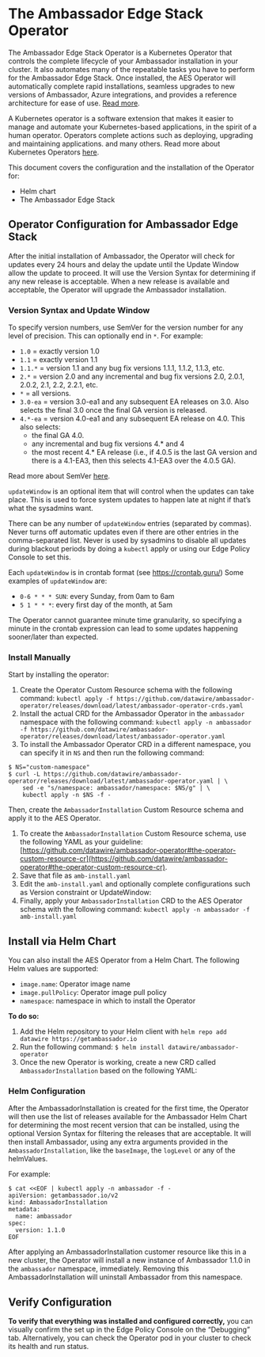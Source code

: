 # The Ambassador Edge Stack Operator

The Ambassador Edge Stack Operator is a Kubernetes Operator that controls the
complete lifecycle of your Ambassador installation in your cluster. It also
automates many of the repeatable tasks you have to perform for the Ambassador
Edge Stack. Once installed, the AES Operator will automatically complete rapid
installations, seamless upgrades to new versions of Ambassador, Azure
integrations, and provides a reference architecture for ease of use. [Read more](https://github.com/datawire/ambassador-operator/blob/master/README.md#version-syntax).

A Kubernetes operator is a software extension that makes it easier to manage and automate your Kubernetes-based applications, in the spirit of a human operator. Operators complete actions such as deploying, upgrading and maintaining applications. and many others. Read more about Kubernetes Operators [here](https://kubernetes.io/docs/concepts/extend-kubernetes/operator/).

This document covers the configuration and the installation of the Operator for:

* Helm chart
* The Ambassador Edge Stack

## Operator Configuration for Ambassador Edge Stack

After the initial installation of Ambassador, the Operator will check for updates every 24 hours and delay the update until the Update Window allow the update to proceed. It will use the Version Syntax for determining if any new release is acceptable. When a new release is available and acceptable, the Operator will upgrade the Ambassador installation.

### Version Syntax and Update Window

To specify version numbers, use SemVer for the version number for any level of
precision. This can optionally end in `*`.  For example:

* `1.0` = exactly version 1.0
* `1.1` = exactly version 1.1
* `1.1.*` = version 1.1 and any bug fix versions 1.1.1, 1.1.2, 1.1.3, etc.
* `2.*` = version 2.0 and any incremental and bug fix versions 2.0, 2.0.1, 2.0.2, 2.1, 2.2, 2.2.1, etc.
* `*` = all versions.
* `3.0-ea` = version 3.0-ea1 and any subsequent EA releases on 3.0. Also selects the final 3.0 once the final GA version is released.
* `4.*-ea` = version 4.0-ea1 and any subsequent EA release on 4.0. This also selects:
    * the final GA 4.0.
    * any incremental and bug fix versions 4.* and 4
    * the most recent 4.* EA release (i.e., if 4.0.5 is the last GA version and
      there is a 4.1-EA3, then this selects 4.1-EA3 over the 4.0.5 GA).

Read more about SemVer [here](https://github.com/Masterminds/semver#basic-comparisons).

`updateWindow` is an optional item that will control when the updates can take
place. This is used to force system updates to happen late at night if that’s
what the sysadmins want.

There can be any number of `updateWindow` entries (separated by commas).
Never turns off automatic updates even if there are other entries in the
comma-separated list. Never is used by sysadmins to disable all updates during
blackout periods by doing a `kubectl` apply or using our Edge Policy Console to
set this.

Each `updateWindow` is in crontab format (see https://crontab.guru/) Some
examples of `updateWindow` are:

* `0-6 * * * SUN`: every Sunday, from 0am to 6am
* `5 1 * * *`: every first day of the month, at 5am

The Operator cannot guarantee minute time granularity, so specifying a minute in the crontab expression can lead to some updates happening sooner/later than expected.


### Install Manually

Start by installing the operator:

1. Create the Operator Custom Resource schema with the following command: `kubectl apply -f https://github.com/datawire/ambassador-operator/releases/download/latest/ambassador-operator-crds.yaml`
2. Install the actual CRD for the Ambassador Operator in the `ambassador` namespace with the following command: `kubectl apply -n ambassador -f https://github.com/datawire/ambassador-operator/releases/download/latest/ambassador-operator.yaml`
3. To install the Ambassador Operator CRD in a different namespace, you can specify it in `NS` and then run the following command:

```shell
$ NS="custom-namespace"
$ curl -L https://github.com/datawire/ambassador-operator/releases/download/latest/ambassador-operator.yaml | \
    sed -e "s/namespace: ambassador/namespace: $NS/g" | \
    kubectl apply -n $NS -f -
```

Then, create the `AmbassadorInstallation` Custom Resource schema and apply it to the AES Operator.

1. To create the `AmbassadorInstallation` Custom Resource schema, use the following YAML as your guideline: [https://github.com/datawire/ambassador-operator#the-operator-custom-resource-cr](https://github.com/datawire/ambassador-operator#the-operator-custom-resource-cr).
2. Save that file as `amb-install.yaml`
3. Edit the `amb-install.yaml` and optionally complete configurations such as Version constraint or UpdateWindow:
4. Finally, apply your `AmbassadorInstallation` CRD to the AES Operator schema with the following command: `kubectl apply -n ambassador -f amb-install.yaml`

## Install via Helm Chart

You can also install the AES Operator from a Helm Chart. The following Helm values are supported:

* `image.name`: Operator image name
* `image.pullPolicy`: Operator image pull policy
* `namespace`: namespace in which to install the Operator

**To do so:**

1. Add the Helm repository to your Helm client with `helm repo add datawire https://getambassador.io`
2. Run the following command: `$ helm install datawire/ambassador-operator`
3. Once the new Operator is working, create a new CRD called `AmbassadorInstallation` based on the following YAML:

### Helm Configuration

After the AmbassadorInstallation is created for the first time, the Operator will then use the list of releases available for the Ambassador Helm Chart for determining the most recent version that can be installed, using the optional Version Syntax for filtering the releases that are acceptable. It will then install Ambassador, using any extra arguments provided in the `AmbassadorInstallation`, like the `baseImage`, the `logLevel` or any of the helmValues.

For example:

```shell
$ cat <<EOF | kubectl apply -n ambassador -f -
apiVersion: getambassador.io/v2
kind: AmbassadorInstallation
metadata:
  name: ambassador
spec:
  version: 1.1.0
EOF
```

After applying an AmbassadorInstallation customer resource like this in a new cluster, the Operator will install a new instance of Ambassador 1.1.0 in the `ambassador` namespace, immediately. Removing this AmbassadorInstallation will uninstall Ambassador from this namespace.


## Verify Configuration

**To verify that everything was installed and configured correctly,** you can visually confirm the set up in the Edge Policy Console on the “Debugging” tab. Alternatively, you can check the Operator pod in your cluster to check its health and run status.

